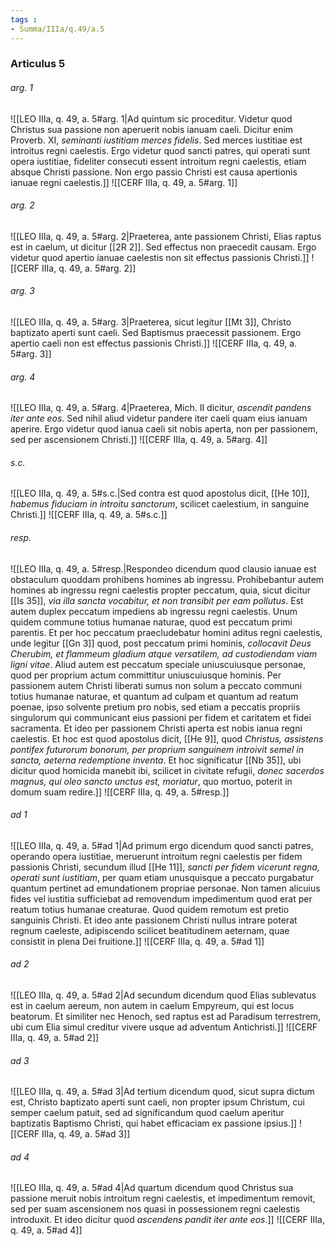 ```yaml
---
tags : 
- Summa/IIIa/q.49/a.5
---
```


### Articulus 5

###### arg. 1
![[LEO IIIa, q. 49, a. 5#arg. 1|Ad quintum sic proceditur. Videtur quod Christus sua passione non aperuerit nobis ianuam caeli. Dicitur enim Proverb. XI, *seminanti iustitiam merces fidelis*. Sed merces iustitiae est introitus regni caelestis. Ergo videtur quod sancti patres, qui operati sunt opera iustitiae, fideliter consecuti essent introitum regni caelestis, etiam absque Christi passione. Non ergo passio Christi est causa apertionis ianuae regni caelestis.]]
![[CERF IIIa, q. 49, a. 5#arg. 1]]

###### arg. 2
![[LEO IIIa, q. 49, a. 5#arg. 2|Praeterea, ante passionem Christi, Elias raptus est in caelum, ut dicitur [[2R 2]]. Sed effectus non praecedit causam. Ergo videtur quod apertio ianuae caelestis non sit effectus passionis Christi.]]
![[CERF IIIa, q. 49, a. 5#arg. 2]]

###### arg. 3
![[LEO IIIa, q. 49, a. 5#arg. 3|Praeterea, sicut legitur [[Mt 3]], Christo baptizato aperti sunt caeli. Sed Baptismus praecessit passionem. Ergo apertio caeli non est effectus passionis Christi.]]
![[CERF IIIa, q. 49, a. 5#arg. 3]]

###### arg. 4
![[LEO IIIa, q. 49, a. 5#arg. 4|Praeterea, Mich. II dicitur, *ascendit pandens iter ante eos*. Sed nihil aliud videtur pandere iter caeli quam eius ianuam aperire. Ergo videtur quod ianua caeli sit nobis aperta, non per passionem, sed per ascensionem Christi.]]
![[CERF IIIa, q. 49, a. 5#arg. 4]]

###### s.c.
![[LEO IIIa, q. 49, a. 5#s.c.|Sed contra est quod apostolus dicit, [[He 10]], *habemus fiduciam in introitu sanctorum*, scilicet caelestium, in sanguine Christi.]]
![[CERF IIIa, q. 49, a. 5#s.c.]]

###### resp.
![[LEO IIIa, q. 49, a. 5#resp.|Respondeo dicendum quod clausio ianuae est obstaculum quoddam prohibens homines ab ingressu. Prohibebantur autem homines ab ingressu regni caelestis propter peccatum, quia, sicut dicitur [[Is 35]], *via illa sancta vocabitur, et non transibit per eam pollutus*. Est autem duplex peccatum impediens ab ingressu regni caelestis. Unum quidem commune totius humanae naturae, quod est peccatum primi parentis. Et per hoc peccatum praecludebatur homini aditus regni caelestis, unde legitur [[Gn 3]] quod, post peccatum primi hominis, *collocavit Deus Cherubim, et flammeum gladium atque versatilem, ad custodiendam viam ligni vitae*. Aliud autem est peccatum speciale uniuscuiusque personae, quod per proprium actum committitur uniuscuiusque hominis. Per passionem autem Christi liberati sumus non solum a peccato communi totius humanae naturae, et quantum ad culpam et quantum ad reatum poenae, ipso solvente pretium pro nobis, sed etiam a peccatis propriis singulorum qui communicant eius passioni per fidem et caritatem et fidei sacramenta. Et ideo per passionem Christi aperta est nobis ianua regni caelestis. Et hoc est quod apostolus dicit, [[He 9]], quod *Christus, assistens pontifex futurorum bonorum, per proprium sanguinem introivit semel in sancta, aeterna redemptione inventa*. Et hoc significatur [[Nb 35]], ubi dicitur quod homicida manebit ibi, scilicet in civitate refugii, *donec sacerdos magnus, qui oleo sancto unctus est, moriatur*, quo mortuo, poterit in domum suam redire.]]
![[CERF IIIa, q. 49, a. 5#resp.]]

###### ad 1
![[LEO IIIa, q. 49, a. 5#ad 1|Ad primum ergo dicendum quod sancti patres, operando opera iustitiae, meruerunt introitum regni caelestis per fidem passionis Christi, secundum illud [[He 11]], *sancti per fidem vicerunt regna, operati sunt iustitiam*, per quam etiam unusquisque a peccato purgabatur quantum pertinet ad emundationem propriae personae. Non tamen alicuius fides vel iustitia sufficiebat ad removendum impedimentum quod erat per reatum totius humanae creaturae. Quod quidem remotum est pretio sanguinis Christi. Et ideo ante passionem Christi nullus intrare poterat regnum caeleste, adipiscendo scilicet beatitudinem aeternam, quae consistit in plena Dei fruitione.]]
![[CERF IIIa, q. 49, a. 5#ad 1]]

###### ad 2
![[LEO IIIa, q. 49, a. 5#ad 2|Ad secundum dicendum quod Elias sublevatus est in caelum aereum, non autem in caelum Empyreum, qui est locus beatorum. Et similiter nec Henoch, sed raptus est ad Paradisum terrestrem, ubi cum Elia simul creditur vivere usque ad adventum Antichristi.]]
![[CERF IIIa, q. 49, a. 5#ad 2]]

###### ad 3
![[LEO IIIa, q. 49, a. 5#ad 3|Ad tertium dicendum quod, sicut supra dictum est, Christo baptizato aperti sunt caeli, non propter ipsum Christum, cui semper caelum patuit, sed ad significandum quod caelum aperitur baptizatis Baptismo Christi, qui habet efficaciam ex passione ipsius.]]
![[CERF IIIa, q. 49, a. 5#ad 3]]

###### ad 4
![[LEO IIIa, q. 49, a. 5#ad 4|Ad quartum dicendum quod Christus sua passione meruit nobis introitum regni caelestis, et impedimentum removit, sed per suam ascensionem nos quasi in possessionem regni caelestis introduxit. Et ideo dicitur quod *ascendens pandit iter ante eos*.]]
![[CERF IIIa, q. 49, a. 5#ad 4]]

